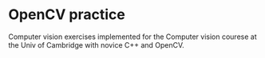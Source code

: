 # OpenCV practice

Computer vision exercises implemented for the Computer vision courese at the Univ of Cambridge with novice C++ and OpenCV.

